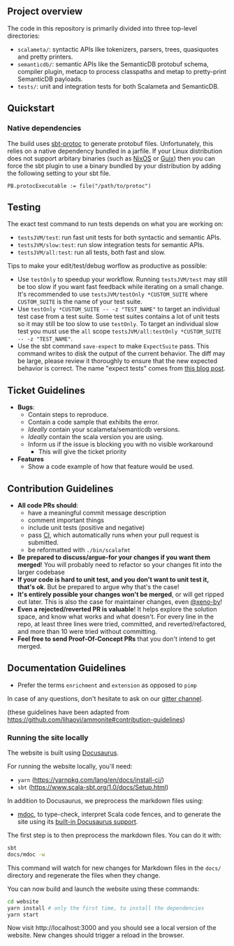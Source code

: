 ## Project overview

The code in this repository is primarily divided into three top-level directories:

- `scalameta/`: syntactic APIs like tokenizers, parsers, trees, quasiquotes and
  pretty printers.
- `semanticdb/`: semantic APIs like the SemanticDB protobuf schema, compiler plugin,
  metacp to process classpaths and metap to pretty-print SemanticDB payloads.
- `tests/`: unit and integration tests for both Scalameta and SemanticDB.

## Quickstart

### Native dependencies

The build uses [sbt-protoc](https://github.com/thesamet/sbt-protoc) to generate protobuf files.
Unfortunately, this relies on a native dependency bundled in a jarfile. If your Linux distribution does
not support arbitary binaries (such as [NixOS](https://nixos.org) or [Guix](https://guix.gnu.org)) then
you can force the sbt plugin to use a binary bundled by your distribution by adding the following setting
to your sbt file.

```shell
PB.protocExecutable := file("/path/to/protoc")
```

## Testing

The exact test command to run tests depends on what you are working on:

- `testsJVM/test`: run fast unit tests for both syntactic and semantic APIs.
- `testsJVM/slow:test`: run slow integration tests for semantic APIs.
- `testsJVM/all:test`: run all tests, both fast and slow.

Tips to make your edit/test/debug worflow as productive as possible:

- Use `testOnly` to speedup your workflow. Running `testsJVM/test` may
  still be too slow if you want fast feedback while iterating on a small change.
  It's recommended to use `testsJVM/testOnly *CUSTOM_SUITE` where `CUSTOM_SUITE`
  is the name of your test suite.
- Use `testOnly *CUSTOM_SUITE -- -z "TEST_NAME"` to target an individual test case
  from a test suite. Some test suites contains a lot of unit tests so it may still
  be too slow to use `testOnly`. To target an individual slow test you must use
  the `all` scope `testsJVM/all:testOnly *CUSTOM_SUITE -- -z "TEST_NAME"`.
- Use the sbt command `save-expect` to make `ExpectSuite` pass. This command
  writes to disk the output of the current behavior. The diff may be large,
  please review it thoroughly to ensure that the new expected behavior is correct.
  The name "expect tests" comes from
  [this blog post](https://blog.janestreet.com/testing-with-expectations/).

## Ticket Guidelines

- **Bugs**:
  - Contain steps to reproduce.
  - Contain a code sample that exhibits the error.
  - *Ideally* contain your scalameta/semanticdb versions.
  - *Ideally* contain the scala version you are using.
  - Inform us if the issue is blocking you with no visible workaround
    - This will give the ticket priority
- **Features**
  - Show a code example of how that feature would be used.

## Contribution Guidelines

- **All code PRs should**:
  - have a meaningful commit message description
  - comment important things
  - include unit tests (positive and negative)
  - pass [CI](http://drone.geirsson.com:8001/scalameta/scalameta), which
    automatically runs when your pull request is submitted.
  - be reformatted with `./bin/scalafmt`
- **Be prepared to discuss/argue-for your changes if you want them merged**!
  You will probably need to refactor so your changes fit into the larger
  codebase
- **If your code is hard to unit test, and you don't want to unit test it,
  that's ok**. But be prepared to argue why that's the case!
- **It's entirely possible your changes won't be merged**, or will get ripped
  out later. This is also the case for maintainer changes, even
  [@xeno-by](https://github.com/xeno-by)!
- **Even a rejected/reverted PR is valuable**! It helps explore the solution
  space, and know what works and what doesn't. For every line in the repo, at
  least three lines were tried, committed, and reverted/refactored, and more
  than 10 were tried without committing.
- **Feel free to send Proof-Of-Concept PRs** that you don't intend to get merged.


## Documentation Guidelines

- Prefer the terms `enrichment` and `extension` as opposed to `pimp`

In case of any questions, don't hesitate to ask on our
[gitter channel](https://gitter.im/scalameta/scalameta).

(these guidelines have been adapted from
https://github.com/lihaoyi/ammonite#contribution-guidelines)


### Running the site locally

The website is built using [Docusaurus](https://docusaurus.io/).

For running the website locally, you'll need:

- `yarn` (https://yarnpkg.com/lang/en/docs/install-ci/)
- `sbt` (https://www.scala-sbt.org/1.0/docs/Setup.html)

In addition to Docusaurus, we preprocess the markdown files using:

- [mdoc](https://github.com/scalameta/mdoc), to type-check, interpret Scala
  code fences, and to generate the site using its [built-in Docusaurus support](https://scalameta.org/mdoc/docs/docusaurus.html).

The first step is to then preprocess the markdown files. You can do it with:

```sh
sbt
docs/mdoc -w
```

This command will watch for new changes for Markdown files in the `docs/`
directory and regenerate the files when they change.

You can now build and launch the website using these commands:

```sh
cd website
yarn install # only the first time, to install the dependencies
yarn start
```

Now visit http://localhost:3000 and you should see a local version of the
website. New changes should trigger a reload in the browser.
